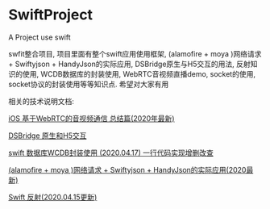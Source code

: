 # SwiftProject
A Project use swift


swfit整合项目, 项目里面有整个swift应用使用框架, (alamofire + moya )网络请求 + Swiftyjson + HandyJson的实际应用, DSBridge原生与H5交互的用法, 反射知识的使用, WCDB数据库的封装使用, WebRTC音视频直播demo, socket的使用, socket协议的封装使用等等知识点. 希望对大家有用

相关的技术说明文档:

[iOS 基于WebRTC的音视频通信 总结篇(2020年最新)](https://www.jianshu.com/p/b8363efb483b)

[DSBridge 原生和H5交互](https://www.jianshu.com/p/7d2589d0ed39)

[swift 数据库WCDB封装使用 (2020.04.17) 一行代码实现增删改查](https://www.jianshu.com/p/c419c0a8edeb)

[(alamofire + moya )网络请求 + Swiftyjson + HandyJson的实际应用(2020最新)](https://www.jianshu.com/p/3442a3b7cf53)

[Swift 反射(2020.04.15更新)](https://www.jianshu.com/p/27783a38f6b7)








